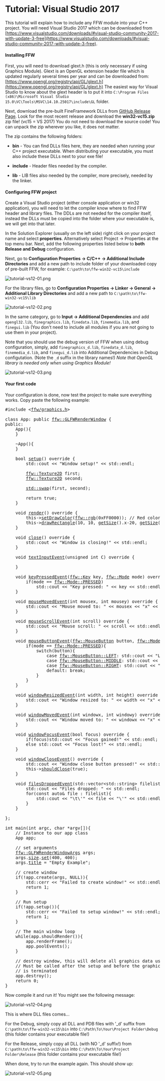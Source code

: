 Tutorial: Visual Studio 2017
=================

This tutorial will explain how to include any FFW module into your C++ project. You will need Visual Studio 2017 which can be downloaded from [https://www.visualstudio.com/downloads/#visual-studio-community-2017-with-update-3-free](https://www.visualstudio.com/downloads/#visual-studio-community-2017-with-update-3-free).

#### Installing FFW


First, you will need to download glext.h (this is only necessary if using Graphics Module). Glext is an OpenGL extension header file which is updated regularly several times per year and can be downloaded from: [https://www.opengl.org/registry/api/GL/glext.h](https://www.opengl.org/registry/api/GL/glext.h) The easiest way for Visual Studio to know about the glext header is to put it into `C:\Program Files (x86)\Microsoft Visual Studio 15.0\VC\Tools\MSVC\14.10.25017\include\GL` folder.

Next, download the pre-built FineFramework DLLs from [GitHub Release Page](https://github.com/matusnovak/fineframework/releases). Look for the most recent release and download the **win32-vc15.zip** zip file! (vc15 = VS 2017) You do not need to download the source code! You can unpack the zip wherever you like, it does not matter.

The zip contains the following folders:
* **bin** - You can find DLLs files here, they are needed when running your C++ project executable. When distributing your executable, you must also include these DLLs next to your exe file!

* **include** - Header files needed by the compiler.

* **lib** - LIB files also needed by the compiler, more precisely, needed by the linker.




#### Configuring FFW project


Create a Visual Studio project (either console application or win32 application), you will need to let the compiler know where to find FFW header and library files. The DDLs are not needed for the compiler itself, instead the DLLs must be copied into the folder where your executable is, we will get into that later.

In the Solution Explorer (usually on the left side) right click on your project name and select **properties**. Alternatively select Project -> Properties at the top menu bar. Next, add the following properties listed below to **both Release and Debug** configuration.

Next, go to **Configuration Properties -> C/C++ -> Additional Include Directories** and add a new path to include folder of your downloaded copy of pre-built FFW, for example: `C:\path\to\ffw-win32-vc15\include`

![tutorial-vs12-01.png](tutorial-vs12-01.png)


For the library files, go to **Configuration Properties -> Linker -> General -> Additional Library Directories** and add a new path to `C:\path\to\ffw-win32-vc15\lib`

![tutorial-vs12-02.png](tutorial-vs12-02.png)


In the same category, go to **Input -> Additional Dependencies** and add `opengl32.lib`, `finegraphics.lib`, `finedata.lib`, `finemedia.lib`, and `finegui.lib` (You don't need to include all modules if you are not going to use them in your project).

Note that you should use the debug version of FFW when using debug configuration, simply, add `finegraphics_d.lib`, `finedata_d.lib`, `finemedia_d.lib`, and `finegui_d.lib` into Additional Dependencies in Debug configutation. (Note the `_d` suffix in the library names!) _Note that OpenGL library is needed only when using Graphics Module!_

![tutorial-vs12-03.png](tutorial-vs12-03.png)


#### Your first code


Your configuration is done, now test the project to make sure everything works. Copy paste the following example:


<pre><div class="lang-cpp"><span class="hljs-meta-keyword">#include &lt;<a href="">ffw/graphics.h</a>&gt;</span><span class="hljs-normal"></span>
<span class="hljs-normal"></span>
<span class="hljs-keyword">class </span><span class="hljs-normal">App: </span><span class="hljs-keyword">public</span><span class="hljs-normal"> <a href="ffw_GLFWRenderWindow.html">ffw::GLFWRenderWindow</a> &#123;</span>
<span class="hljs-normal"></span><span class="hljs-keyword">public</span><span class="hljs-normal">:</span>
<span class="hljs-normal">    App()&#123;</span>
<span class="hljs-normal">    &#125;</span>
<span class="hljs-normal"></span>
<span class="hljs-normal">    ~App()&#123;</span>
<span class="hljs-normal">    &#125;</span>
<span class="hljs-normal"></span>
<span class="hljs-normal">    </span><span class="hljs-title">bool</span><span class="hljs-normal"> <a href="ffw_GLFWRenderWindow.html#68554ce1">setup</a>()</span><span class="hljs-keyword"> override </span><span class="hljs-normal">&#123;</span>
<span class="hljs-normal">        std::cout &lt;&lt; </span><span class="hljs-string">"Window setup!"</span><span class="hljs-normal"> &lt;&lt; std::endl;</span>
<span class="hljs-normal"></span>
<span class="hljs-normal">        <a href="ffw_Texture2D.html">ffw::Texture2D</a> first;</span>
<span class="hljs-normal">        <a href="ffw_Texture2D.html">ffw::Texture2D</a> second;</span>
<span class="hljs-normal"></span>
<span class="hljs-normal">        <a href="">std::swap</a>(first, second);</span>
<span class="hljs-normal"></span>
<span class="hljs-normal">        </span><span class="hljs-keyword">return</span><span class="hljs-normal"> </span><span class="hljs-keyword">true</span><span class="hljs-normal">;</span>
<span class="hljs-normal">    &#125;</span>
<span class="hljs-normal"></span>
<span class="hljs-normal">    </span><span class="hljs-title">void</span><span class="hljs-normal"> <a href="ffw_GLFWRenderWindow.html#93db1d16">render</a>()</span><span class="hljs-keyword"> override </span><span class="hljs-normal">&#123;</span>
<span class="hljs-normal">        this-&gt;<a href="ffw_RenderContext.html#6b8df6af">setDrawColor</a>(<a href="ffw.html#e71e7885">ffw::rgb</a>(0xFF0000)); </span><span class="hljs-comment">// Red color</span><span class="hljs-normal"></span>
<span class="hljs-normal">        this-&gt;<a href="ffw_RenderContext.html#e04aedbb">drawRectangle</a>(10, 10, <a href="ffw_GLFWRenderWindow.html#70919473">getSize</a>().x-20, <a href="ffw_GLFWRenderWindow.html#70919473">getSize</a>().y-20);</span>
<span class="hljs-normal">    &#125;</span>
<span class="hljs-normal"></span>
<span class="hljs-normal">    </span><span class="hljs-title">void</span><span class="hljs-normal"> <a href="ffw_GLFWRenderWindow.html#eb5dbf50">close</a>()</span><span class="hljs-keyword"> override </span><span class="hljs-normal">&#123;</span>
<span class="hljs-normal">        std::cout &lt;&lt; </span><span class="hljs-string">"Window is closing!"</span><span class="hljs-normal"> &lt;&lt; std::endl;</span>
<span class="hljs-normal">    &#125;</span>
<span class="hljs-normal"></span>
<span class="hljs-normal">    </span><span class="hljs-title">void</span><span class="hljs-normal"> <a href="ffw_GLFWRenderWindow.html#707e5f61">textInputEvent</a>(</span><span class="hljs-title">unsigned</span><span class="hljs-normal"> </span><span class="hljs-title">int</span><span class="hljs-normal"> C)</span><span class="hljs-keyword"> override </span><span class="hljs-normal">&#123;</span>
<span class="hljs-normal"></span>
<span class="hljs-normal">    &#125;</span>
<span class="hljs-normal"></span>
<span class="hljs-normal">    </span><span class="hljs-title">void</span><span class="hljs-normal"> <a href="ffw_GLFWRenderWindow.html#ce25f297">keyPressedEvent</a>(<a href="ffw.html#23661d50">ffw::Key</a> key, <a href="ffw.html#e03b52d5">ffw::Mode</a> mode)</span><span class="hljs-keyword"> override </span><span class="hljs-normal">&#123;</span>
<span class="hljs-normal">        </span><span class="hljs-keyword">if</span><span class="hljs-normal">(mode == <a href="ffw_Mode.html#0d56c1de">ffw::Mode::PRESSED</a>)</span>
<span class="hljs-normal">            std::cout &lt;&lt; </span><span class="hljs-string">"Key pressed: "</span><span class="hljs-normal"> &lt;&lt; key &lt;&lt; std::endl;</span>
<span class="hljs-normal">    &#125;</span>
<span class="hljs-normal"></span>
<span class="hljs-normal">    </span><span class="hljs-title">void</span><span class="hljs-normal"> <a href="ffw_GLFWRenderWindow.html#eaa1a6c6">mouseMovedEvent</a>(</span><span class="hljs-title">int</span><span class="hljs-normal"> mousex, </span><span class="hljs-title">int</span><span class="hljs-normal"> mousey)</span><span class="hljs-keyword"> override </span><span class="hljs-normal">&#123;</span>
<span class="hljs-normal">        std::cout &lt;&lt; </span><span class="hljs-string">"Mouse moved to: "</span><span class="hljs-normal"> &lt;&lt; mousex &lt;&lt; </span><span class="hljs-string">"x"</span><span class="hljs-normal"> &lt;&lt; mousey &lt;&lt; std::endl;</span>
<span class="hljs-normal">    &#125;</span>
<span class="hljs-normal"></span>
<span class="hljs-normal">    </span><span class="hljs-title">void</span><span class="hljs-normal"> <a href="ffw_GLFWRenderWindow.html#fbe7329a">mouseScrollEvent</a>(</span><span class="hljs-title">int</span><span class="hljs-normal"> scroll)</span><span class="hljs-keyword"> override </span><span class="hljs-normal">&#123;</span>
<span class="hljs-normal">        std::cout &lt;&lt; </span><span class="hljs-string">"Mouse scroll: "</span><span class="hljs-normal"> &lt;&lt; scroll &lt;&lt; std::endl;</span>
<span class="hljs-normal">    &#125;</span>
<span class="hljs-normal"></span>
<span class="hljs-normal">    </span><span class="hljs-title">void</span><span class="hljs-normal"> <a href="ffw_GLFWRenderWindow.html#1e8d2373">mouseButtonEvent</a>(<a href="ffw.html#f80e46cc">ffw::MouseButton</a> button, <a href="ffw.html#e03b52d5">ffw::Mode</a> mode)</span><span class="hljs-keyword"> override </span><span class="hljs-normal">&#123;</span>
<span class="hljs-normal">        </span><span class="hljs-keyword">if</span><span class="hljs-normal">(mode == <a href="ffw_Mode.html#0d56c1de">ffw::Mode::PRESSED</a>)&#123;</span>
<span class="hljs-normal">            </span><span class="hljs-keyword">switch</span><span class="hljs-normal">(button)&#123;</span>
<span class="hljs-normal">                </span><span class="hljs-keyword">case</span><span class="hljs-normal"> <a href="ffw_MouseButton.html#8cc6295d">ffw::MouseButton::LEFT</a>: std::cout &lt;&lt; </span><span class="hljs-string">"Left mouse button pressed!"</span><span class="hljs-normal"> &lt;&lt; std::endl; </span><span class="hljs-keyword">break</span><span class="hljs-normal">;</span>
<span class="hljs-normal">                </span><span class="hljs-keyword">case</span><span class="hljs-normal"> <a href="ffw_MouseButton.html#5cbd7d75">ffw::MouseButton::MIDDLE</a>: std::cout &lt;&lt; </span><span class="hljs-string">"middle mouse button pressed!"</span><span class="hljs-normal"> &lt;&lt; std::endl; </span><span class="hljs-keyword">break</span><span class="hljs-normal">;</span>
<span class="hljs-normal">                </span><span class="hljs-keyword">case</span><span class="hljs-normal"> <a href="ffw_MouseButton.html#7f682f94">ffw::MouseButton::RIGHT</a>: std::cout &lt;&lt; </span><span class="hljs-string">"Right mouse button pressed!"</span><span class="hljs-normal"> &lt;&lt; std::endl; </span><span class="hljs-keyword">break</span><span class="hljs-normal">;</span>
<span class="hljs-normal">                </span><span class="hljs-keyword">default</span><span class="hljs-normal">: </span><span class="hljs-keyword">break</span><span class="hljs-normal">;</span>
<span class="hljs-normal">            &#125;</span>
<span class="hljs-normal">        &#125;</span>
<span class="hljs-normal">    &#125;</span>
<span class="hljs-normal"></span>
<span class="hljs-normal">    </span><span class="hljs-title">void</span><span class="hljs-normal"> <a href="ffw_GLFWRenderWindow.html#e4b39662">windowResizedEvent</a>(</span><span class="hljs-title">int</span><span class="hljs-normal"> width, </span><span class="hljs-title">int</span><span class="hljs-normal"> height)</span><span class="hljs-keyword"> override </span><span class="hljs-normal">&#123;</span>
<span class="hljs-normal">        std::cout &lt;&lt; </span><span class="hljs-string">"Window resized to: "</span><span class="hljs-normal"> &lt;&lt; width &lt;&lt; </span><span class="hljs-string">"x"</span><span class="hljs-normal"> &lt;&lt; height &lt;&lt; std::endl;</span>
<span class="hljs-normal">    &#125;</span>
<span class="hljs-normal"></span>
<span class="hljs-normal">    </span><span class="hljs-title">void</span><span class="hljs-normal"> <a href="ffw_GLFWRenderWindow.html#e57c71a5">windowMovedEvent</a>(</span><span class="hljs-title">int</span><span class="hljs-normal"> windowx, </span><span class="hljs-title">int</span><span class="hljs-normal"> windowy)</span><span class="hljs-keyword"> override </span><span class="hljs-normal">&#123;</span>
<span class="hljs-normal">        std::cout &lt;&lt; </span><span class="hljs-string">"Window moved to: "</span><span class="hljs-normal"> &lt;&lt; windowx &lt;&lt; </span><span class="hljs-string">"x"</span><span class="hljs-normal"> &lt;&lt; windowy &lt;&lt; std::endl;</span>
<span class="hljs-normal">    &#125;</span>
<span class="hljs-normal"></span>
<span class="hljs-normal">    </span><span class="hljs-title">void</span><span class="hljs-normal"> <a href="ffw_GLFWRenderWindow.html#727ce05e">windowFocusEvent</a>(</span><span class="hljs-title">bool</span><span class="hljs-normal"> focus)</span><span class="hljs-keyword"> override </span><span class="hljs-normal">&#123;</span>
<span class="hljs-normal">        </span><span class="hljs-keyword">if</span><span class="hljs-normal">(focus)std::cout &lt;&lt; </span><span class="hljs-string">"Focus gained!"</span><span class="hljs-normal"> &lt;&lt; std::endl;</span>
<span class="hljs-normal">        </span><span class="hljs-keyword">else</span><span class="hljs-normal"> std::cout &lt;&lt; </span><span class="hljs-string">"Focus lost!"</span><span class="hljs-normal"> &lt;&lt; std::endl;</span>
<span class="hljs-normal">    &#125;</span>
<span class="hljs-normal"></span>
<span class="hljs-normal">    </span><span class="hljs-title">void</span><span class="hljs-normal"> <a href="ffw_GLFWRenderWindow.html#d1e6b4ff">windowCloseEvent</a>()</span><span class="hljs-keyword"> override </span><span class="hljs-normal">&#123;</span>
<span class="hljs-normal">        std::cout &lt;&lt; </span><span class="hljs-string">"Window close button pressed!"</span><span class="hljs-normal"> &lt;&lt; std::endl;</span>
<span class="hljs-normal">        this-&gt;<a href="ffw_GLFWRenderWindow.html#f26e03bc">shouldClose</a>(</span><span class="hljs-keyword">true</span><span class="hljs-normal">);</span>
<span class="hljs-normal">    &#125;</span>
<span class="hljs-normal"></span>
<span class="hljs-normal">    </span><span class="hljs-title">void</span><span class="hljs-normal"> <a href="ffw_GLFWRenderWindow.html#c02a201a">filesDroppedEvent</a>(std::vector&lt;std::string&gt; filelist)</span><span class="hljs-keyword"> override </span><span class="hljs-normal">&#123;</span>
<span class="hljs-normal">        std::cout &lt;&lt; </span><span class="hljs-string">"Files dropped: "</span><span class="hljs-normal"> &lt;&lt; std::endl;</span>
<span class="hljs-normal">        </span><span class="hljs-keyword">for</span><span class="hljs-normal">(</span><span class="hljs-keyword">const</span><span class="hljs-normal"> </span><span class="hljs-keyword">auto</span><span class="hljs-normal">&amp; file : filelist)&#123;</span>
<span class="hljs-normal">            std::cout &lt;&lt; </span><span class="hljs-string">"\t\'"</span><span class="hljs-normal"> &lt;&lt; file &lt;&lt; </span><span class="hljs-string">"\'"</span><span class="hljs-normal"> &lt;&lt; std::endl;</span>
<span class="hljs-normal">        &#125;</span>
<span class="hljs-normal">    &#125;</span>
<span class="hljs-normal"></span>
<span class="hljs-normal">&#125;;</span>
<span class="hljs-normal"></span>
<span class="hljs-title">int</span><span class="hljs-normal"> main(</span><span class="hljs-title">int</span><span class="hljs-normal"> argc, </span><span class="hljs-title">char</span><span class="hljs-normal"> *argv[])&#123;</span>
<span class="hljs-normal">    </span><span class="hljs-comment">// Instance to our app class</span><span class="hljs-normal"></span>
<span class="hljs-normal">    App app;</span>
<span class="hljs-normal"></span>
<span class="hljs-normal">    </span><span class="hljs-comment">// set arguments</span><span class="hljs-normal"></span>
<span class="hljs-normal">    <a href="ffw_GLFWRenderWindowArgs.html">ffw::GLFWRenderWindowArgs</a> args;</span>
<span class="hljs-normal">    args.<a href="ffw_GLFWRenderWindowArgs.html#427706b8">size</a>.<a href="ffw_Vec2.html#e49a9b9e">set</a>(400, 400);</span>
<span class="hljs-normal">    args.<a href="ffw_GLFWRenderWindowArgs.html#b1b7d616">title</a> = </span><span class="hljs-string">"Empty Example"</span><span class="hljs-normal">;</span>
<span class="hljs-normal"></span>
<span class="hljs-normal">    </span><span class="hljs-comment">// create window</span><span class="hljs-normal"></span>
<span class="hljs-normal">    </span><span class="hljs-keyword">if</span><span class="hljs-normal">(!app.create(args, NULL))&#123;</span>
<span class="hljs-normal">        std::cerr &lt;&lt; </span><span class="hljs-string">"Failed to create window!"</span><span class="hljs-normal"> &lt;&lt; std::endl;</span>
<span class="hljs-normal">        </span><span class="hljs-keyword">return</span><span class="hljs-normal"> 1;</span>
<span class="hljs-normal">    &#125;</span>
<span class="hljs-normal"></span>
<span class="hljs-normal">    </span><span class="hljs-comment">// Run setup</span><span class="hljs-normal"></span>
<span class="hljs-normal">    </span><span class="hljs-keyword">if</span><span class="hljs-normal">(!app.setup())&#123;</span>
<span class="hljs-normal">        std::cerr &lt;&lt; </span><span class="hljs-string">"Failed to setup window!"</span><span class="hljs-normal"> &lt;&lt; std::endl;</span>
<span class="hljs-normal">        </span><span class="hljs-keyword">return</span><span class="hljs-normal"> 1;</span>
<span class="hljs-normal">    &#125;</span>
<span class="hljs-normal"></span>
<span class="hljs-normal">    </span><span class="hljs-comment">// The main window loop</span><span class="hljs-normal"></span>
<span class="hljs-normal">    </span><span class="hljs-keyword">while</span><span class="hljs-normal">(app.shouldRender())&#123;</span>
<span class="hljs-normal">        app.renderFrame();</span>
<span class="hljs-normal">        app.poolEvents();</span>
<span class="hljs-normal">    &#125;</span>
<span class="hljs-normal"></span>
<span class="hljs-normal">    </span><span class="hljs-comment">// destroy window, this will delete all graphics data used by the window.</span><span class="hljs-normal"></span>
<span class="hljs-normal">    </span><span class="hljs-comment">// Must be called after the setup and before the graphics</span><span class="hljs-normal"></span>
<span class="hljs-normal">    </span><span class="hljs-comment">// is terminated</span><span class="hljs-normal"></span>
<span class="hljs-normal">    app.destroy();</span>
<span class="hljs-normal">    </span><span class="hljs-keyword">return</span><span class="hljs-normal"> 0;</span>
<span class="hljs-normal">&#125;</span>
</div></pre>



Now compile it and run it! You might see the following message:

![tutorial-vs12-04.png](tutorial-vs12-04.png)


This is where DLL files comes...

For the Debug, simply copy all DLL and PDB files with '_d' suffix from `C:\path\to\ffw-win32-vc15\bin` into `C:\Path\To\Your\Project Folder\Debug` (this folder contains your executable file!)

For the Release, simply copy all DLL (with NO '_d' suffix!) from `C:\path\to\ffw-win32-vc15\bin` into `C:\Path\To\Your\Project Folder\Release` (this folder contains your executable file!)

When done, try to run the example again. This should show up:

![tutorial-vs12-05.png](tutorial-vs12-05.png)
 

